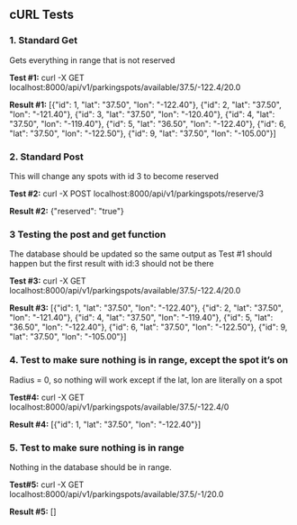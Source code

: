 ## cURL Tests

### 1. Standard Get
Gets everything in range that is not reserved

**Test #1:**
curl -X GET localhost:8000/api/v1/parkingspots/available/37.5/-122.4/20.0

**Result #1:**
[{"id": 1, "lat": "37.50", "lon": "-122.40"}, {"id": 2, "lat": "37.50", "lon": "-121.40"}, {"id": 3, "lat": "37.50", "lon": "-120.40"}, {"id": 4, "lat": "37.50", "lon": "-119.40"}, {"id": 5, "lat": "36.50", "lon": "-122.40"}, {"id": 6, "lat": "37.50", "lon": "-122.50"}, {"id": 9, "lat": "37.50", "lon": "-105.00"}]

### 2. Standard Post
This will change any spots with id 3 to become reserved

**Test #2:**
curl -X POST localhost:8000/api/v1/parkingspots/reserve/3

**Result #2:**
{"reserved": "true"}

### 3 Testing the post and get function
The database should be updated so the same output as Test #1 should happen but the first result with id:3 should not be there

**Test #3:**
curl -X GET localhost:8000/api/v1/parkingspots/available/37.5/-122.4/20.0

**Result #3:**
[{"id": 1, "lat": "37.50", "lon": "-122.40"}, {"id": 2, "lat": "37.50", "lon": "-121.40"}, {"id": 4, "lat": "37.50", "lon": "-119.40"}, {"id": 5, "lat": "36.50", "lon": "-122.40"}, {"id": 6, "lat": "37.50", "lon": "-122.50"}, {"id": 9, "lat": "37.50", "lon": "-105.00"}]

### 4. Test to make sure nothing is in range, except the spot it’s on
Radius = 0, so nothing will work except if the lat, lon are literally on a spot

**Test#4:**
curl -X GET localhost:8000/api/v1/parkingspots/available/37.5/-122.4/0

**Result #4:**
[{"id": 1, "lat": "37.50", "lon": "-122.40"}]


### 5. Test to make sure nothing is in range
Nothing in the database should be in range.

**Test#5:**
 curl -X GET localhost:8000/api/v1/parkingspots/available/37.5/-1/20.0
 
 **Result #5:**
 []
 
 
 
